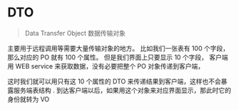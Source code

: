 # DTO

> Data Transfer Object 数据传输对象

主要用于远程调用等需要大量传输对象的地方。
比如我们一张表有 100 个字段，那么对应的 PO 就有 100 个属性。
但是我们界面上只要显示 10 个字段，
客户端用 WEB service 来获取数据，没有必要把整个 PO 对象传递到客户端，

这时我们就可以用只有这 10 个属性的 DTO 来传递结果到客户端，这样也不会暴露服务端表结构 .
到达客户端以后，如果用这个对象来对应界面显示，那此时它的身份就转为 VO